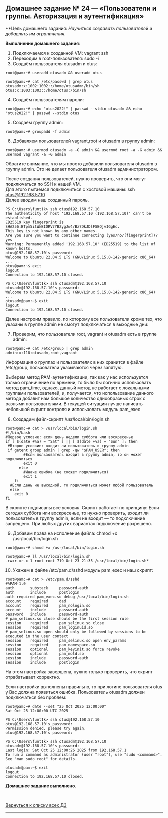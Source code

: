 ## Домашнее задание № 24 — «Пользователи и группы. Авторизация и аутентификация»

**Цель домашнего задания: *Научиться создавать пользователей и добавлять им ограничения*.

**Выполнение домашнего задания**:

1) Подключаемся к созданной VM: vagrant ssh
2) Переходим в root-пользователя: sudo -i
3) Создаём пользователя otusadm и otus:
```console
root@pam:~# useradd otusadm && useradd otus

root@pam:~# cat /etc/passwd | grep otus
otusadm:x:1002:1002::/home/otusadm:/bin/sh
otus:x:1003:1003::/home/otus:/bin/sh
```

4) Создаём пользователям пароли:
```console
root@pam:~# echo "otus2022!" | passwd --stdin otusadm && echo "otus2022!" | passwd --stdin otus
```

5) Создаём группу admin:
```console
root@pam:~# groupadd -f admin
```

6) Добавляем пользователей vagrant,root и otusadm в группу admin:
```console
root@pam:~# usermod otusadm -a -G admin && usermod root -a -G admin && usermod vagrant -a -G admin
```
Обратите внимание, что мы просто добавили пользователя otusadm в группу admin. Это не делает пользователя otusadm администратором.

После создания пользователей, нужно проверить, что они могут подключаться по SSH к нашей VM.  
Для этого пытаемся подключиться с хостовой машины: ssh otus@192.168.57.10  
Далее вводим наш созданный пароль. 
```console
PS C:\Users\funt1k> ssh otus@192.168.57.10
The authenticity of host '192.168.57.10 (192.168.57.10)' can't be established.
ED25519 key fingerprint is SHA256:BTpm5itWkBIORV7YBZygJw4/Bz7DkJDlFSBQjvIGgEc.
This key is not known by any other names.
Are you sure you want to continue connecting (yes/no/[fingerprint])? yes
Warning: Permanently added '192.168.57.10' (ED25519) to the list of known hosts.
otus@192.168.57.10's password:
Welcome to Ubuntu 22.04.5 LTS (GNU/Linux 5.15.0-142-generic x86_64)
...
otus@pam:~$ exit
logout
Connection to 192.168.57.10 closed.

PS C:\Users\funt1k> ssh otusadm@192.168.57.10
otusadm@192.168.57.10's password:
Welcome to Ubuntu 22.04.5 LTS (GNU/Linux 5.15.0-142-generic x86_64)
...
otusadm@pam:~$ exit
logout
Connection to 192.168.57.10 closed.
```

Далее настроим правило, по которому все пользователи кроме тех, что указаны в группе admin не смогут подключаться в выходные дни:  

7) Проверим, что пользователи root, vagrant и otusadm есть в группе admin:
```console
root@pam:~# cat /etc/group | grep admin
admin:x:118:otusadm,root,vagrant
```

Информация о группах и пользователях в них хранится в файле /etc/group, пользователи указываются через запятую. 

Выберем метод PAM-аутентификации, так как у нас используется только ограничение по времени, то было бы логично использовать метод pam_time,  однако, данный метод не работает с локальными группами пользователей, и, получается, что использование данного метода добавит нам большое количество однообразных строк с разными пользователями. В текущей ситуации лучше написать небольшой скрипт контроля и использовать модуль pam_exec

8) Создадим файл-скрипт /usr/local/bin/login.sh
```console
root@pam:~# cat > /usr/local/bin/login.sh
#!/bin/bash
#Первое условие: если день недели суббота или воскресенье
if [ $(date +%a) = "Sat" ] || [ $(date +%a) = "Sun" ]; then
 #Второе условие: входит ли пользователь в группу admin
 if getent group admin | grep -qw "$PAM_USER"; then
        #Если пользователь входит в группу admin, то он может подключиться
        exit 0
      else
        #Иначе ошибка (не сможет подключиться)
        exit 1
    fi
  #Если день не выходной, то подключиться может любой пользователь
  else
    exit 0
fi
```
В скрипте подписаны все условия. Скрипт работает по принципу: 
Если сегодня суббота или воскресенье, то нужно проверить, входит ли пользователь в группу admin, если не входит — то подключение запрещено. При любых других вариантах подключение разрешено. 

9) Добавим права на исполнение файла: chmod +x /usr/local/bin/login.sh
```console
root@pam:~# chmod +x /usr/local/bin/login.sh

root@pam:~# ll /usr/local/bin/login.sh
-rwxr-xr-x 1 root root 719 Oct 23 21:35 /usr/local/bin/login.sh*
```

10) Укажем в файле /etc/pam.d/sshd модуль pam_exec и наш скрипт:
```console
root@pam:~# cat > /etc/pam.d/sshd
#%PAM-1.0
auth       substack     password-auth
auth       include      postlogin
auth required pam_exec.so debug /usr/local/bin/login.sh
account    required     dad
account    required     pam_nologin.so
account    include      password-auth
password   include      password-auth
# pam_selinux.so close should be the first session rule
session    required     pam_selinux.so close
session    required     pam_loginuid.so
# pam_selinux.so open should only be followed by sessions to be executed in the user context
session    required     pam_selinux.so open env_params
session    required     pam_namespace.so
session    optional     pam_keyinit.so force revoke
session    optional     pam_motd.so
session    include      password-auth
session    include      postlogin
```

На этом настройка завершена, нужно только проверить, что скрипт отрабатывает корректно. 

Если настройки выполнены правильно, то при логине пользователя otus у Вас должна появиться ошибка. Пользователь otusadm должен подключаться без проблем: 

```console
root@pam:~# date --set "25 Oct 2025 12:00:00"
Sat Oct 25 12:00:00 UTC 2025

PS C:\Users\funt1k> ssh otus@192.168.57.10
otus@192.168.57.10's password:
Permission denied, please try again.
otus@192.168.57.10's password:

PS C:\Users\funt1k> ssh otusadm@192.168.57.10
otusadm@192.168.57.10's password:
Last login: Sat Oct 25 12:00:26 2025 from 192.168.57.1
To run a command as administrator (user "root"), use "sudo <command>".
See "man sudo_root" for details.

otusadm@pam:~$ exit
logout
Connection to 192.168.57.10 closed.
```


**Домашнее задание выполнено**.

<br/>

[Вернуться к списку всех ДЗ](../README.md)
****
